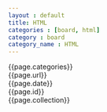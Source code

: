 ```yaml
---
layout : default
title: HTML
categories : [board, html]
category : board
category_name : HTML
---
```


{{page.categories}}
<br>
{{page.url}}
<br>
{{page.date}}
<br>
{{page.id}}
<br>
{{page.collection}}